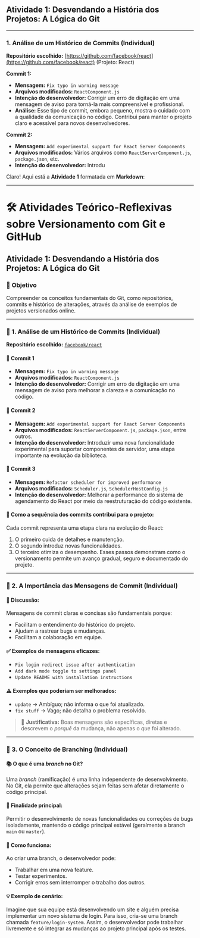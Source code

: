 

## **Atividade 1: Desvendando a História dos Projetos: A Lógica do Git**

---

### **1. Análise de um Histórico de Commits (Individual)**

**Repositório escolhido:** [https://github.com/facebook/react](https://github.com/facebook/react) (Projeto: React)

**Commit 1:**

* **Mensagem:** `Fix typo in warning message`
* **Arquivos modificados:** `ReactComponent.js`
* **Intenção do desenvolvedor:** Corrigir um erro de digitação em uma mensagem de aviso para torná-la mais compreensível e profissional.
* **Análise:** Esse tipo de commit, embora pequeno, mostra o cuidado com a qualidade da comunicação no código. Contribui para manter o projeto claro e acessível para novos desenvolvedores.

**Commit 2:**

* **Mensagem:** `Add experimental support for React Server Components`
* **Arquivos modificados:** Vários arquivos como `ReactServerComponent.js`, `package.json`, etc.
* **Intenção do desenvolvedor:** Introdu


Claro! Aqui está a **Atividade 1** formatada em **Markdown**:

---

# 🛠️ Atividades Teórico-Reflexivas sobre Versionamento com Git e GitHub

## **Atividade 1: Desvendando a História dos Projetos: A Lógica do Git**

### 🎯 **Objetivo**

Compreender os conceitos fundamentais do Git, como repositórios, commits e histórico de alterações, através da análise de exemplos de projetos versionados online.

---

### 📌 1. Análise de um Histórico de Commits (Individual)

**Repositório escolhido:** [`facebook/react`](https://github.com/facebook/react)

#### 🔹 Commit 1

* **Mensagem:** `Fix typo in warning message`
* **Arquivos modificados:** `ReactComponent.js`
* **Intenção do desenvolvedor:** Corrigir um erro de digitação em uma mensagem de aviso para melhorar a clareza e a comunicação no código.

#### 🔹 Commit 2

* **Mensagem:** `Add experimental support for React Server Components`
* **Arquivos modificados:** `ReactServerComponent.js`, `package.json`, entre outros.
* **Intenção do desenvolvedor:** Introduzir uma nova funcionalidade experimental para suportar componentes de servidor, uma etapa importante na evolução da biblioteca.

#### 🔹 Commit 3

* **Mensagem:** `Refactor scheduler for improved performance`
* **Arquivos modificados:** `Scheduler.js`, `SchedulerHostConfig.js`
* **Intenção do desenvolvedor:** Melhorar a performance do sistema de agendamento do React por meio da reestruturação do código existente.

#### 🧩 Como a sequência dos commits contribui para o projeto:

Cada commit representa uma etapa clara na evolução do React:

1. O primeiro cuida de detalhes e manutenção.
2. O segundo introduz novas funcionalidades.
3. O terceiro otimiza o desempenho.
   Esses passos demonstram como o versionamento permite um avanço gradual, seguro e documentado do projeto.

---

### 💬 2. A Importância das Mensagens de Commit (Individual)

#### 📖 Discussão:

Mensagens de commit claras e concisas são fundamentais porque:

* Facilitam o entendimento do histórico do projeto.
* Ajudam a rastrear bugs e mudanças.
* Facilitam a colaboração em equipe.

#### ✅ Exemplos de mensagens eficazes:

* `Fix login redirect issue after authentication`
* `Add dark mode toggle to settings panel`
* `Update README with installation instructions`

#### ⚠️ Exemplos que poderiam ser melhorados:

* `update` → Ambíguo; não informa o que foi atualizado.
* `fix stuff` → Vago; não detalha o problema resolvido.

> 🔎 **Justificativa:** Boas mensagens são específicas, diretas e descrevem o *porquê* da mudança, não apenas o *que* foi alterado.

---

### 🌿 3. O Conceito de Branching (Individual)

#### 📚 O que é uma *branch* no Git?

Uma *branch* (ramificação) é uma linha independente de desenvolvimento. No Git, ela permite que alterações sejam feitas sem afetar diretamente o código principal.

#### 🎯 Finalidade principal:

Permitir o desenvolvimento de novas funcionalidades ou correções de bugs isoladamente, mantendo o código principal estável (geralmente a branch `main` ou `master`).

#### 🧪 Como funciona:

Ao criar uma branch, o desenvolvedor pode:

* Trabalhar em uma nova feature.
* Testar experimentos.
* Corrigir erros sem interromper o trabalho dos outros.

#### 💡 Exemplo de cenário:

Imagine que sua equipe está desenvolvendo um site e alguém precisa implementar um novo sistema de login. Para isso, cria-se uma branch chamada `feature/login-system`. Assim, o desenvolvedor pode trabalhar livremente e só integrar as mudanças ao projeto principal após os testes.
